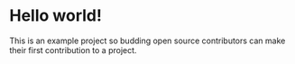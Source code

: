 <!DOCTYPE html>
<html>
<body>
  <h1>Hello world!</h1>
  <p>This is an example project so budding open source contributors can make their first contribution to a project.</p>
</body>
</html>
